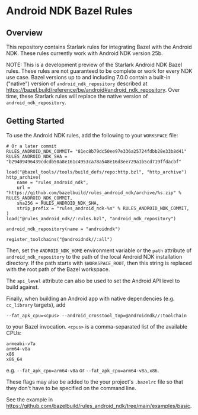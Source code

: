# Android NDK Bazel Rules

## Overview

This repository contains Starlark rules for integrating Bazel with the
Android NDK. These rules currently work with Android NDK version 25b.

NOTE: This is a development preview of the Starlark Android NDK Bazel
rules. These rules are not guaranteed to be complete or work for every
NDK use case. Bazel versions up to and including 7.0.0 contain a
built-in ("native") version of `android_ndk_repository` described at
https://bazel.build/reference/be/android#android_ndk_repository. Over
time, these Starlark rules will replace the native version of
`android_ndk_repository`.

## Getting Started

To use the Android NDK rules, add the following to your `WORKSPACE` file:

    # Or a later commit
    RULES_ANDROID_NDK_COMMIT= "81ec8b79dc50ee97e336a25724fdbb28e33b8d41"
    RULES_ANDROID_NDK_SHA = "b29409496439cdcdb50a8e161c4953ca78a548e16d3ee729a1b5cd719ffdacbf"

    load("@bazel_tools//tools/build_defs/repo:http.bzl", "http_archive")
    http_archive(
        name = "rules_android_ndk",
        url = "https://github.com/bazelbuild/rules_android_ndk/archive/%s.zip" % RULES_ANDROID_NDK_COMMIT,
        sha256 = RULES_ANDROID_NDK_SHA,
        strip_prefix = "rules_android_ndk-%s" % RULES_ANDROID_NDK_COMMIT,
    )
    load("@rules_android_ndk//:rules.bzl", "android_ndk_repository")

    android_ndk_repository(name = "androidndk")

    register_toolchains("@androidndk//:all")

Then, set the `ANDROID_NDK_HOME` environment variable or the `path` attribute of
`android_ndk_repository` to the path of the local Android NDK installation
directory. If the path starts with `$WORKSPACE_ROOT`, then this string is
replaced with the root path of the Bazel workspace.

The `api_level` attribute can also be used to set the Android API level to build
against.

Finally, when building an Android app with native dependencies (e.g.
`cc_library` targets), add

    --fat_apk_cpu=<cpus> --android_crosstool_top=@androidndk//:toolchain

to your Bazel invocation. `<cpus>` is a comma-separated list of the available
CPUs:

    armeabi-v7a
    arm64-v8a
    x86
    x86_64

e.g. `--fat_apk_cpu=arm64-v8a` or `--fat_apk_cpu=arm64-v8a,x86`.

These flags may also be added to the your project's `.bazelrc` file so that they
don't have to be specified on the command line.

See the example in https://github.com/bazelbuild/rules_android_ndk/tree/main/examples/basic.
